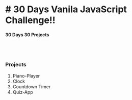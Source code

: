 <h1># 30 Days Vanila JavaScript Challenge!!</h1>
<h4>30 Days 30 Projects</h4>
<br><br>
<h3>Projects</h3>
<ol type="1">
    <li>Piano-Player</li>
    <li>Clock</li>
    <li>Countdown Timer</li>
    <li>Quiz-App</li>
   
  </ol>
